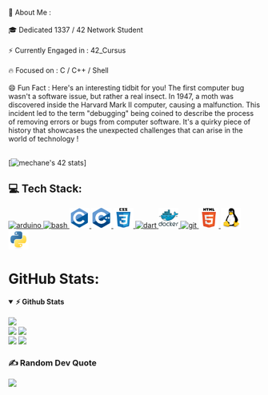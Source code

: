 💫 About Me : 
<br><br>
🎓 Dedicated 1337 / 42 Network Student
<br><br>
⚡ Currently Engaged in : 42_Cursus
<br><br>
🔥 Focused on : C / C++ / Shell
<br><br>
😄 Fun Fact : Here's an interesting tidbit for you! The first computer bug wasn't a software issue, but rather a real insect. In 1947, a moth was discovered inside the Harvard Mark II computer, causing a malfunction. This incident led to the term "debugging" being coined to describe the process of removing errors or bugs from computer software. It's a quirky piece of history that showcases the unexpected challenges that can arise in the world of technology !
<br><br>



[![mechane's 42 stats](https://badge.mediaplus.ma/black/mechane)]



## 💻 Tech Stack:
<p align="left"> <a href="https://www.arduino.cc/" target="_blank" rel="noreferrer"> <img src="https://cdn.worldvectorlogo.com/logos/arduino-1.svg" alt="arduino" width="40" height="40"/> </a> <a href="https://www.gnu.org/software/bash/" target="_blank" rel="noreferrer"> <img src="https://www.vectorlogo.zone/logos/gnu_bash/gnu_bash-icon.svg" alt="bash" width="40" height="40"/> </a> <a href="https://www.cprogramming.com/" target="_blank" rel="noreferrer"> <img src="https://raw.githubusercontent.com/devicons/devicon/master/icons/c/c-original.svg" alt="c" width="40" height="40"/> </a> <a href="https://www.w3schools.com/cpp/" target="_blank" rel="noreferrer"> <img src="https://raw.githubusercontent.com/devicons/devicon/master/icons/cplusplus/cplusplus-original.svg" alt="cplusplus" width="40" height="40"/> </a> <a href="https://www.w3schools.com/css/" target="_blank" rel="noreferrer"> <img src="https://raw.githubusercontent.com/devicons/devicon/master/icons/css3/css3-original-wordmark.svg" alt="css3" width="40" height="40"/> </a> <a href="https://dart.dev" target="_blank" rel="noreferrer"> <img src="https://www.vectorlogo.zone/logos/dartlang/dartlang-icon.svg" alt="dart" width="40" height="40"/> </a> <a href="https://www.docker.com/" target="_blank" rel="noreferrer"> <img src="https://raw.githubusercontent.com/devicons/devicon/master/icons/docker/docker-original-wordmark.svg" alt="docker" width="40" height="40"/> </a> <a href="https://git-scm.com/" target="_blank" rel="noreferrer"> <img src="https://www.vectorlogo.zone/logos/git-scm/git-scm-icon.svg" alt="git" width="40" height="40"/> </a> <a href="https://www.w3.org/html/" target="_blank" rel="noreferrer"> <img src="https://raw.githubusercontent.com/devicons/devicon/master/icons/html5/html5-original-wordmark.svg" alt="html5" width="40" height="40"/> </a> <a href="https://www.linux.org/" target="_blank" rel="noreferrer"> <img src="https://raw.githubusercontent.com/devicons/devicon/master/icons/linux/linux-original.svg" alt="linux" width="40" height="40"/> </a> <a href="https://www.python.org" target="_blank" rel="noreferrer"> <img src="https://raw.githubusercontent.com/devicons/devicon/master/icons/python/python-original.svg" alt="python" width="40" height="40"/> </a> </p>

#  GitHub Stats:
<details open>	
  <summary><b>⚡ Github Stats</b></summary>
  <br />
  <img height="180em" src="https://github-profile-summary-cards.vercel.app/api/cards/profile-details?username=meddch&theme=nord_dark" />
  <br/>
  <img height="180em" src="https://github-profile-summary-cards.vercel.app/api/cards/productive-time?username=meddch&theme=nord_dark"/>
  <img height="180em" src="https://github-profile-summary-cards.vercel.app/api/cards/stats?username=AnouarSaadi&theme=nord_dark"/>
	<br />
  <img height="180em" src="https://github-profile-summary-cards.vercel.app/api/cards/repos-per-language?username=meddch&theme=nord_dark"/>
  <img height="180em" src="https://github-profile-summary-cards.vercel.app/api/cards/most-commit-language?username=meddch&theme=nord_dark"/>


</details>



### ✍️ Random Dev Quote
![](https://quotes-github-readme.vercel.app/api?type=horizontal&theme=radical)







